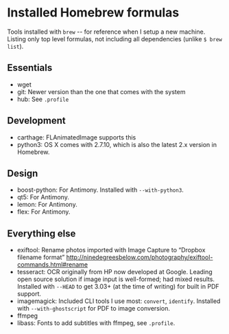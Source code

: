 # Installed Homebrew formulas

Tools installed with `brew` -- for reference when I setup a new machine. Listing only top level formulas, not including all dependencies (unlike `$ brew list`).

## Essentials
- wget
- git: Newer version than the one that comes with the system
- hub: See `.profile`

## Development
- carthage: FLAnimatedImage supports this
- python3: OS X comes with 2.7.10, which is also the latest 2.x version in Homebrew.

## Design
- boost-python: For Antimony. Installed with `--with-python3`.
- qt5: For Antimony.
- lemon: For Antimony.
- flex: For Antimony.

## Everything else
- exiftool: Rename photos imported with Image Capture to “Dropbox filename format” http://ninedegreesbelow.com/photography/exiftool-commands.html#rename
- tesseract: OCR originally from HP now developed at Google. Leading open source solution if image input is well-formed; had mixed results. Installed with `--HEAD` to get 3.03+ (at the time of writing) for built in PDF support.
- imagemagick: Included CLI tools I use most: `convert`, `identify`. Installed with `--with-ghostscript` for PDF to image conversion.
- ffmpeg
- libass: Fonts to add subtitles with ffmpeg, see `.profile`.
